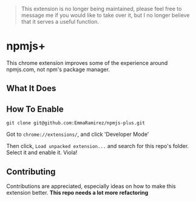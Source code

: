 > This extension is no longer being maintained, please feel free to message me if you would like to take over it, but I no longer believe that it serves a useful function.

# npmjs+

This chrome extension improves some of the experience around npmjs.com, not npm's package manager.

## What It Does

## How To Enable

```
git clone git@github.com:EmmaRamirez/npmjs-plus.git
```

Got to `chrome://extensions/`, and click 'Developer Mode'

Then click, `Load unpacked extension...` and search for this repo's folder. Select it and enable it. Viola!

## Contributing

Contributions are appreciated, especially ideas on how to make this extension better. **This repo needs a lot more refactoring**
